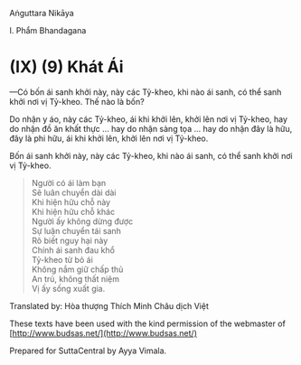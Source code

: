  

Aṅguttara Nikāya

I. Phẩm Bhandagana

# (IX) (9) Khát Ái

—Có bốn ái sanh khởi này, này các Tỷ-kheo, khi nào ái sanh, có thể sanh khởi nơi vị Tỷ-kheo. Thế nào là bốn?

Do nhận y áo, này các Tỷ-kheo, ái khi khởi lên, khởi lên nơi vị Tỷ-kheo, hay do nhận đồ ăn khất thực ... hay do nhận sàng tọa ... hay do nhận đây là hữu, đây là phi hữu, ái khi khởi lên, khởi lên nơi vị Tỷ-kheo.

Bốn ái sanh khởi này, này các Tỷ-kheo, khi nào ái sanh, có thể sanh khởi nơi vị Tỷ-kheo.

> Người có ái làm bạn  
> Sẽ luân chuyển dài dài  
> Khi hiện hữu chỗ này  
> Khi hiện hữu chỗ khác  
> Người ấy không dừng được  
> Sự luận chuyển tái sanh  
> Rõ biết nguy hại này  
> Chính ái sanh đau khổ  
> Tỷ-kheo từ bỏ ái  
> Không nắm giữ chấp thủ  
> An trú, không thất niệm  
> Vị ấy sống xuất gia.

Translated by: Hòa thượng Thích Minh Châu dịch Việt

These texts have been used with the kind permission of the webmaster of [http://www.budsas.net/](http://www.budsas.net/)

Prepared for SuttaCentral by Ayya Vimala.